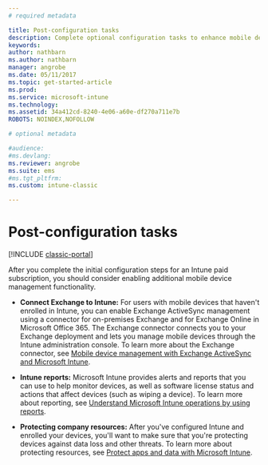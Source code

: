 ```yaml
---
# required metadata

title: Post-configuration tasks 
description: Complete optional configuration tasks to enhance mobile device management functionality.
keywords:
author: nathbarn
ms.author: nathbarn
manager: angrobe
ms.date: 05/11/2017
ms.topic: get-started-article
ms.prod:
ms.service: microsoft-intune
ms.technology:
ms.assetid: 34a412cd-8240-4e06-a60e-df270a711e7b
ROBOTS: NOINDEX,NOFOLLOW

# optional metadata

#audience:
#ms.devlang:
ms.reviewer: angrobe
ms.suite: ems
#ms.tgt_pltfrm:
ms.custom: intune-classic

---
```


# Post-configuration tasks

[!INCLUDE [classic-portal](../includes/classic-portal.md)]

After you complete the initial configuration steps for an Intune  paid subscription, you should consider enabling additional mobile device management functionality.

-   **Connect Exchange to Intune:** For users with mobile devices  that haven't  enrolled in Intune, you can enable Exchange ActiveSync management using a connector for on-premises Exchange and for Exchange Online in  Microsoft Office 365. The Exchange connector connects you to your Exchange deployment and lets you manage mobile devices through the Intune administration console. To learn more about the Exchange connector, see [Mobile device management with Exchange ActiveSync and Microsoft Intune](/intune-classic/deploy-use/mobile-device-management-with-exchange-activesync-and-microsoft-intune).

-   **Intune reports:** Microsoft Intune provides alerts and reports that you can use to help monitor devices, as well as software license status and actions that affect devices (such as wiping a device).  To learn more about reporting, see [Understand Microsoft Intune operations by using reports](/intune-classic/deploy-use/understand-microsoft-intune-operations-by-using-reports).

-   **Protecting company resources:** After you've configured Intune and enrolled your devices, you'll want to make sure that you're protecting devices against data loss and other threats. To learn more about protecting resources, see [Protect apps and data with Microsoft Intune](/intune-classic/deploy-use/protect-apps-and-data-with-microsoft-intune).
